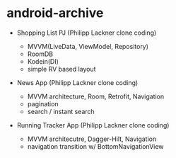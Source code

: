 # android-archive

- Shopping List PJ (Philipp Lackner clone coding)
  - MVVM(LiveData, ViewModel, Repository)
  - RoomDB
  - Kodein(DI)
  - simple RV based layout

- News App (Philipp Lackner clone coding)
  - MVVM architecture, Room, Retrofit, Navigation
  - pagination
  - search / instant search

- Running Tracker App (Philipp Lackner clone coding)
  - MVVM architecutre, Dagger-Hilt, Navigation
  - navigation transition w/ BottomNavigationView
